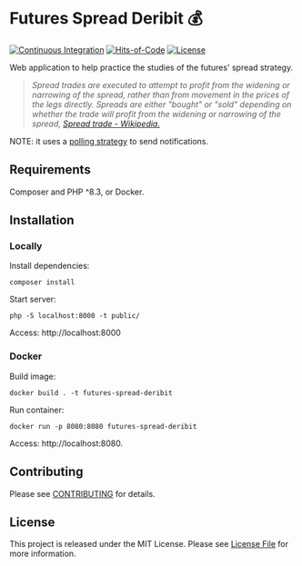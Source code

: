 # Futures Spread Deribit 💰

[![Continuous Integration](https://github.com/lucasxciv/futures-spread-deribit/actions/workflows/continuous-integration.yml/badge.svg)](https://github.com/lucasxciv/futures-spread-deribit/actions/workflows/continuous-integration.yml)
[![Hits-of-Code](https://hitsofcode.com/github/lucasxciv/futures-spread-deribit?branch=main)](https://hitsofcode.com/github/lucasxciv/futures-spread-deribit)
[![License](https://img.shields.io/badge/License-MIT-green.svg)](https://github.com/lucasxciv/futures-spread-deribit/blob/main/LICENSE)

Web application to help practice the studies of the futures' spread strategy.

> *Spread trades are executed to attempt to profit from the widening or narrowing of the spread, rather than from movement in the prices of the legs directly. Spreads are either "bought" or "sold" depending on whether the trade will profit from the widening or narrowing of the spread, [Spread trade - Wikipedia.](https://en.wikipedia.org/wiki/Spread_trade)*

NOTE: it uses a [polling strategy](https://en.wikipedia.org/wiki/Polling_(computer_science)) to send notifications.

## Requirements

Composer and PHP ^8.3, or Docker.

## Installation

### Locally

Install dependencies:
```
composer install
```

Start server:
```
php -S localhost:8000 -t public/
```

Access: http://localhost:8000

### Docker

Build image:
```
docker build . -t futures-spread-deribit
```

Run container:
```
docker run -p 8080:8080 futures-spread-deribit
```

Access: http://localhost:8080.

## Contributing ##

Please see [CONTRIBUTING](CONTRIBUTING.md) for details.

## License

This project is released under the MIT License. Please see [License File](LICENSE) for more information.
